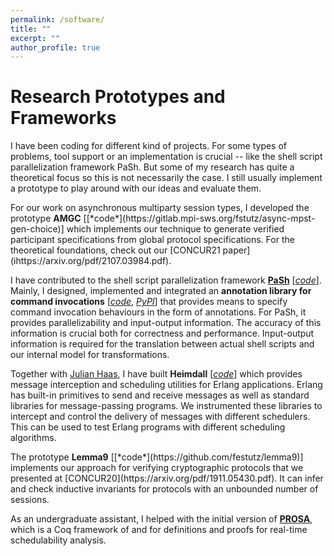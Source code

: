 ```yaml
---
permalink: /software/
title: ""
excerpt: ""
author_profile: true
---
```


# Research Prototypes and Frameworks

I have been coding for different kind of projects.
For some types of problems, tool support or an implementation is crucial -- like the shell script parallelization framework PaSh.
But some of my research has quite a theoretical focus so this is not necessarily the case.
I still usually implement a prototype to play around with our ideas and evaluate them.


<span class="bluelinks">
For our work on asynchronous multiparty session types, I developed the prototype <strong>AMGC</strong> 
[[*code*](https://gitlab.mpi-sws.org/fstutz/async-mpst-gen-choice)]
which implements our technique to generate verified participant specifications from global protocol specifications.
</span>
For the theoretical foundations, check out our [CONCUR21 paper](ihttps://arxiv.org/pdf/2107.03984.pdf).

I have contributed to the shell script parallelization framework 
<strong>[PaSh](https://binpa.sh)</strong> 
<span class="bluelinks">
[[*code*](https://github.com/binpash/pash)].
Mainly, <nobr>I designed</nobr>, implemented and integrated an 
<strong> annotation library for command invocations</strong> [[*code*](https://github.com/binpash/annotations), [*PyPI*](https://pypi.org/project/pash-annotations/)]
that provides means to specify command invocation behaviours in the form of annotations.
For PaSh, it provides parallelizability and input-output information.
The accuracy of this information is crucial both for correctness and performance.
Input-output information is required for the translation between actual shell scripts and our internal model for transformations.
</span>

Together with [Julian Haas](https://julian-haas.de/), I have built 
<span class="bluelinks">
<strong>Heimdall</strong> [[*code*](https://github.com/Heimdall-message-interception-framework)] which provides message interception and scheduling utilities for Erlang applications.
Erlang has built-in primitives to send and receive messages as well as standard libraries for message-passing programs.
We instrumented these libraries to intercept and control the delivery of messages with different schedulers.
This can be used to test Erlang programs with different scheduling algorithms.
</span>

<span class="bluelinks">
The prototype <strong>Lemma9</strong> [[*code*](https://github.com/festutz/lemma9)] implements our approach for verifying cryptographic protocols that we presented 
</span>
at [CONCUR20](https://arxiv.org/pdf/1911.05430.pdf).
It can infer and check inductive invariants for protocols with an unbounded number of sessions. 

As an undergraduate assistant, I helped with the initial version of 
<strong>[PROSA](https://prosa.mpi-sws.org/)</strong>, 
which is a Coq framework of and for definitions and proofs for real-time schedulability analysis.
